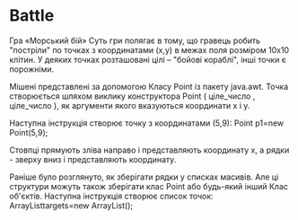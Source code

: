 # Battle
Гра «Морський бій» Суть гри полягає в тому, що гравець робить "постріли" по точках з координатами (х,у) в межах поля розміром 10х10 клітин. У деяких точках розташовані цілі – "бойові кораблі", інші точки є порожніми.

Мішені представлені за допомогою Класу Point із пакету java.awt. Точка створюється шляхом виклику конструктора Роint ( ціле_число , ціле_число ), як аргументи якого вказуються координати х і у.

Наступна інструкція створює точку з координатами (5,9): Point p1=new Point(5,9);

Стовпці прямують зліва направо і представляють координату х, а рядки - зверху вниз і представляють координату.

Раніше було розглянуто, як зберігати рядки у списках масивів. Але ці структури можуть також зберігати клас Point або будь-який інший Клас об'єктів. Наступна інструкція створює список точок: ArrayListtargets=new ArrayList();
